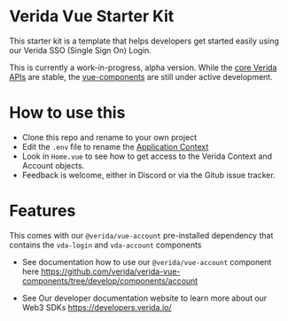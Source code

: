 # Verida Vue Starter Kit

This starter kit is a template that helps developers get started easily using our Verida SSO (Single Sign On) Login.

This is currently a work-in-progress, alpha version. While the [core Verida APIs](https://developers.verida.io/docs/api/verida-js) are stable, the [vue-components](https://github.com/verida/verida-vue-components) are still under active development.

# How to use this

* Clone this repo and rename to your own project
* Edit the `.env` file to rename the [Application Context](https://developers.verida.io/docs/concepts/application-contexts)
* Look in `Home.vue` to see how to get access to the Verida Context and Account objects.
* Feedback is welcome, either in Discord or via the Gitub issue tracker.

# Features 

This comes with our `@verida/vue-account`  pre-installed  dependency that contains the `vda-login` and `vda-account` components

- See documentation how to use our `@verida/vue-account` component here <https://github.com/verida/verida-vue-components/tree/develop/components/account>

- See Our developer documentation website to learn more about our Web3 SDKs <https://developers.verida.io/>
